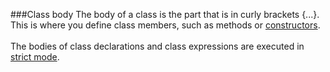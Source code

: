 ###Class body
The body of a class is the part that is in curly brackets {...}. This is where you define class members, such as methods or [constructors](https://developer.mozilla.org/en-US/docs/Web/JavaScript/Reference/Classes/constructor).
<br>
<br>
The bodies of class declarations and class expressions are executed in [strict mode](https://developer.mozilla.org/en-US/docs/Web/JavaScript/Reference/Strict_mode).
